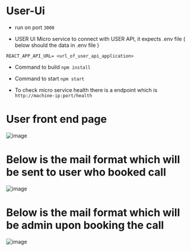 # User-Ui

- run on port ``` 3000 ```

- USER UI Micro service to connect with USER API, it expects .env file ( below should the data in .env file )

```
REACT_APP_API_URL= <url_of_user_api_application>
```

- Command to build  ``` npm install ```

- Command to start  ``` npm start ```

- To check micro service  health there is a endpoint which is ``` http://machine-ip:port/health```


# User front end page 

![image](https://user-images.githubusercontent.com/29688323/182036095-15d0b22f-754f-4f0f-b633-1d79dff9ab2f.png)

# Below is the mail format which will be sent to user who booked call 

![image](https://user-images.githubusercontent.com/29688323/182036272-d9d38ea8-9c5d-4d42-8bbf-0b63a6177d27.png)


# Below is the mail format which will be admin upon booking the call

![image](https://user-images.githubusercontent.com/29688323/182036174-11003487-1673-4243-97d6-e6309c641678.png)

